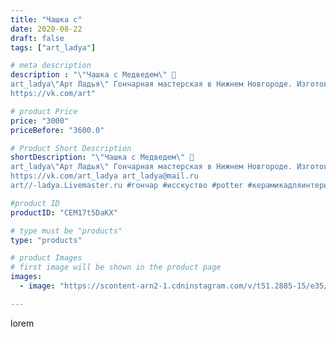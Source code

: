 ```yaml
---
title: "Чашка с"
date: 2020-08-22
draft: false
tags: ["art_ladya"]

# meta description
description : "\"Чашка с Медведем\" 🐻 
art_ladya\"Арт Ладья\" Гончарная мастерская в Нижнем Новгороде. Изготовление керамики и мастер//-классы по обучению. 
https://vk.com/art"

# product Price
price: "3000"
priceBefore: "3600.0"

# Product Short Description
shortDescription: "\"Чашка с Медведем\" 🐻 
art_ladya\"Арт Ладья\" Гончарная мастерская в Нижнем Новгороде. Изготовление керамики и мастер//-классы по обучению. 
https://vk.com/art_ladya art_ladya@mail.ru 
art//-ladya.Livemaster.ru #гончар #исскуство #potter #керамикадляинтерьера #керамикаручнаяработа #гончарнаямастерская #керамиканазаказ #handmade #посудаизглины #керамика #гончарнаяпосуда #эксклюзивнаякерамика #dishes #decor #ceramicar #mug #claygoods #tankard #earthenware #ceramic #bear #кружка #magic #медведь #ceramicart #bern #pint #clay #авторскаякерамика"

#product ID
productID: "CEM17t5DaKX"

# type must be "products"
type: "products"

# product Images
# first image will be shown in the product page
images:
  - image: "https://scontent-arn2-1.cdninstagram.com/v/t51.2885-15/e35/118071729_304766514088593_1078745634621812718_n.jpg?tp=1&_nc_ht=scontent-arn2-1.cdninstagram.com&_nc_cat=109&_nc_ohc=jUcLenYPaZ0AX-7CSBM&ccb=7-4&oh=8c63f6c26a16254b9684cf25c6193b9f&oe=60866135&_nc_sid=86f79a&ig_cache_key=MjM4MTUxNTUwMzE2MTk0MjY3OQ%3D%3D.2-ccb7-4"

---
```

lorem
